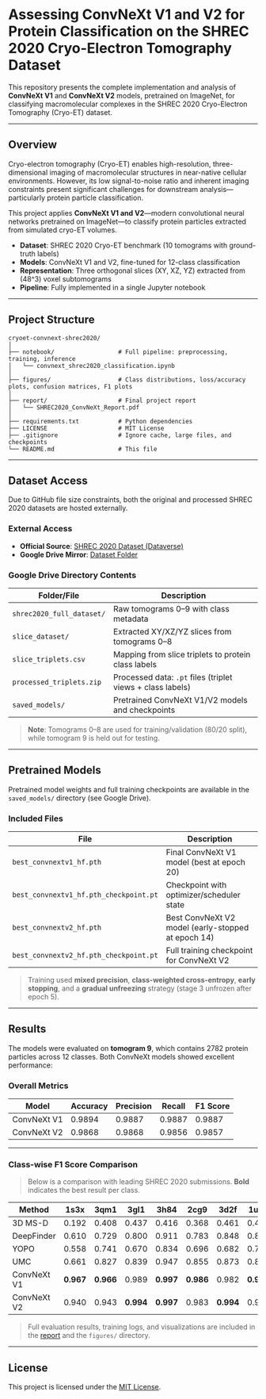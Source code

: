 # Assessing ConvNeXt V1 and V2 for Protein Classification on the SHREC 2020 Cryo-Electron Tomography Dataset

This repository presents the complete implementation and analysis of **ConvNeXt V1** and **ConvNeXt V2** models, pretrained on ImageNet, for classifying macromolecular complexes in the SHREC 2020 Cryo-Electron Tomography (Cryo-ET) dataset.

---

## Overview

Cryo-electron tomography (Cryo-ET) enables high-resolution, three-dimensional imaging of macromolecular structures in near-native cellular environments. However, its low signal-to-noise ratio and inherent imaging constraints present significant challenges for downstream analysis—particularly protein particle classification.

This project applies **ConvNeXt V1 and V2**—modern convolutional neural networks pretrained on ImageNet—to classify protein particles extracted from simulated cryo-ET volumes.

- **Dataset**: SHREC 2020 Cryo-ET benchmark (10 tomograms with ground-truth labels)
- **Models**: ConvNeXt V1 and V2, fine-tuned for 12-class classification
- **Representation**: Three orthogonal slices (XY, XZ, YZ) extracted from \(48^3\) voxel subtomograms
- **Pipeline**: Fully implemented in a single Jupyter notebook

---

## Project Structure

```text
cryoet-convnext-shrec2020/
│
├── notebook/                  # Full pipeline: preprocessing, training, inference
│   └── convnext_shrec2020_classification.ipynb
│
├── figures/                   # Class distributions, loss/accuracy plots, confusion matrices, F1 plots
│
├── report/                    # Final project report
│   └── SHREC2020_ConvNeXt_Report.pdf
│
├── requirements.txt           # Python dependencies
├── LICENSE                    # MIT License
├── .gitignore                 # Ignore cache, large files, and checkpoints
└── README.md                  # This file
```

---

## Dataset Access

Due to GitHub file size constraints, both the original and processed SHREC 2020 datasets are hosted externally.

### External Access

- **Official Source**: [SHREC 2020 Dataset (Dataverse)](https://dataverse.nl/dataset.xhtml?persistentId=doi:10.34894/Y2ZMRH)
- **Google Drive Mirror**: [Dataset Folder](https://drive.google.com/drive/folders/1ROgxmjFOAZoFKB19cl94RgeFqtbcCfjz?usp=sharing)

### Google Drive Directory Contents

| Folder/File              | Description                                                                |
|--------------------------|----------------------------------------------------------------------------|
| `shrec2020_full_dataset/` | Raw tomograms 0–9 with class metadata                                      |
| `slice_dataset/`          | Extracted XY/XZ/YZ slices from tomograms 0–8                               |
| `slice_triplets.csv`      | Mapping from slice triplets to protein class labels                        |
| `processed_triplets.zip`  | Processed data: `.pt` files (triplet views + class labels)                |
| `saved_models/`           | Pretrained ConvNeXt V1/V2 models and checkpoints                           |

> **Note**: Tomograms 0–8 are used for training/validation (80/20 split), while tomogram 9 is held out for testing.

---

## Pretrained Models

Pretrained model weights and full training checkpoints are available in the `saved_models/` directory (see Google Drive).

### Included Files

| File                                   | Description                                        |
|----------------------------------------|----------------------------------------------------|
| `best_convnextv1_hf.pth`               | Final ConvNeXt V1 model (best at epoch 20)         |
| `best_convnextv1_hf.pth_checkpoint.pt` | Checkpoint with optimizer/scheduler state          |
| `best_convnextv2_hf.pth`               | Best ConvNeXt V2 model (early-stopped at epoch 14) |
| `best_convnextv2_hf.pth_checkpoint.pt` | Full training checkpoint for ConvNeXt V2           |

> Training used **mixed precision**, **class-weighted cross-entropy**, **early stopping**, and a **gradual unfreezing** strategy (stage 3 unfrozen after epoch 5).

---

## Results

The models were evaluated on **tomogram 9**, which contains 2782 protein particles across 12 classes. Both ConvNeXt models showed excellent performance:

### Overall Metrics

| Model        | Accuracy | Precision | Recall  | F1 Score |
|--------------|----------|-----------|---------|----------|
| ConvNeXt V1  | 0.9894   | 0.9887    | 0.9887  | 0.9887   |
| ConvNeXt V2  | 0.9868   | 0.9868    | 0.9856  | 0.9857   |

---

### Class-wise F1 Score Comparison

> Below is a comparison with leading SHREC 2020 submissions. **Bold** indicates the best result per class.

| Method        | 1s3x | 3qm1 | 3gl1 | 3h84 | 2cg9 | 3d2f | 1u6g | 3cf3 | 1bxn | 1qvr | 4cr2 | 4d8q |
|---------------|------|------|------|------|------|------|------|------|------|------|-------|-------|
| 3D MS-D       | 0.192 | 0.408 | 0.437 | 0.416 | 0.368 | 0.461 | 0.492 | 0.719 | 0.948 | 0.851 | 0.942 | 0.964 |
| DeepFinder    | 0.610 | 0.729 | 0.800 | 0.911 | 0.783 | 0.848 | 0.866 | 0.939 | **1.000** | 0.984 | 0.993 | 0.993 |
| YOPO          | 0.558 | 0.741 | 0.670 | 0.834 | 0.696 | 0.682 | 0.795 | 0.896 | 0.987 | 0.830 | 0.923 | 0.993 |
| UMC           | 0.661 | 0.827 | 0.839 | 0.947 | 0.855 | 0.873 | 0.899 | 0.981 | 0.997 | 0.980 | **1.000** | 0.997 |
| ConvNeXt V1   | **0.967** | **0.966** | 0.989 | **0.997** | **0.986** | 0.982 | **0.986** | 0.995 | **1.000** | **0.995** | **1.000** | **1.000** |
| ConvNeXt V2   | 0.940 | 0.943 | **0.994** | **0.997** | 0.983 | **0.994** | 0.983 | **1.000** | **1.000** | **0.995** | 0.998 | **1.000** |

> Full evaluation results, training logs, and visualizations are included in the [report](report/SHREC2020_ConvNeXt_Report.pdf) and the `figures/` directory.

---

## License

This project is licensed under the [MIT License](LICENSE).

